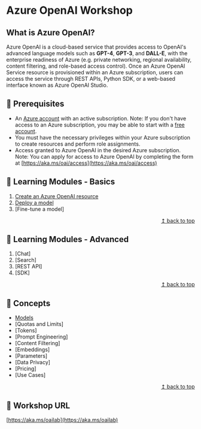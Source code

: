 # Azure OpenAI Workshop

## What is Azure OpenAI?

Azure OpenAI is a cloud-based service that provides access to OpenAI's advanced language models such as **GPT-4**, **GPT-3**, and **DALL-E**, with the enterprise readiness of Azure (e.g. private networking, regional availability, content filtering, and role-based access control). Once an Azure OpenAI Service resource is provisioned within an Azure subscription, users can access the service through REST APIs, Python SDK, or a web-based interface known as Azure OpenAI Studio.

## :thinking: Prerequisites

* An [Azure account](https://azure.microsoft.com/free/) with an active subscription. Note: If you don't have access to an Azure subscription, you may be able to start with a [free account](https://www.azure.com/free).
* You must have the necessary privileges within your Azure subscription to create resources and  perform role assignments.
* Access granted to Azure OpenAI in the desired Azure subscription. Note: You can apply for access to Azure OpenAI by completing the form at [https://aka.ms/oai/access](https://aka.ms/oai/access)

## :test_tube: Learning Modules - Basics

1. [Create an Azure OpenAI resource](./modules/module01.md)
1. [Deploy a model](./modules/module02.md)
1. [Fine-tune a model]

<div align="right"><a href="#readme">↥ back to top</a></div>

## :test_tube: Learning Modules - Advanced

1. [Chat]
1. [Search]
1. [REST API]
1. [SDK]

<div align="right"><a href="#readme">↥ back to top</a></div>

## :book: Concepts

* [Models](./concepts/models.md)
* [Quotas and Limits]
* [Tokens]
* [Prompt Engineering]
* [Content Filtering]
* [Embeddings]
* [Parameters]
* [Data Privacy]
* [Pricing]
* [Use Cases]

<div align="right"><a href="#readme">↥ back to top</a></div>

## :link: Workshop URL

[https://aka.ms/oailab](https://aka.ms/oailab)